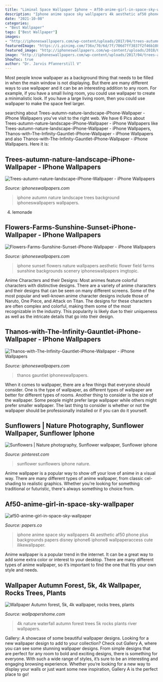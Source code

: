```yaml
---
title: "Liminal Space Wallpaper Iphone ~ Af50-anime-girl-in-space-sky-wallpaper"
description: "Iphone anime space sky wallpapers 4k aesthetic af50 phone plus backgrounds papers disney iphone6 iphone8 wallpaperaccess cute ilikewallpaper"
date: "2021-10-08"
categories:
- "Best Wallpaper"
tags: ["Best Wallpaper"]
images:
- "http://iphoneswallpapers.com/wp-content/uploads/2017/04/trees-autumn-nature-landscape-iPhone-Wallpaper-iphoneswallpapers_com.jpg"
featuredImage: "https://i.pinimg.com/736x/70/6d/7f/706d7ff3837f2f46b108a4a20422b2ec--hyogo-expressions.jpg"
featured_image: "http://iphoneswallpapers.com/wp-content/uploads/2018/04/Thanos-with-The-Infinity-Gauntlet-iPhone-Wallpaper-iphoneswallpapers_com.jpg"
image: "http://iphoneswallpapers.com/wp-content/uploads/2017/04/trees-autumn-nature-landscape-iPhone-Wallpaper-iphoneswallpapers_com.jpg"
ShowToc: true
author: "Dr. Jarvis Pfannerstill V"
---
```



Most people know wallpaper as a background thing that needs to be filled in when the main window is not displaying. But there are many different ways to use wallpaper and it can be an interesting addition to any room. For example, if you have a small living room, you could use wallpaper to create a minimalistic look. If you have a large living room, then you could use wallpaper to make the space feel larger.

	

		
searching about Trees-autumn-nature-landscape-iPhone-Wallpaper - iPhone Wallpapers you've visit to the right web. We have 6 Pics about Trees-autumn-nature-landscape-iPhone-Wallpaper - iPhone Wallpapers like Trees-autumn-nature-landscape-iPhone-Wallpaper - iPhone Wallpapers, Thanos-with-The-Infinity-Gauntlet-iPhone-Wallpaper - iPhone Wallpapers and also Thanos-with-The-Infinity-Gauntlet-iPhone-Wallpaper - iPhone Wallpapers. Here it is:
		
    
## Trees-autumn-nature-landscape-iPhone-Wallpaper - IPhone Wallpapers

<img loading=lazy src="http://iphoneswallpapers.com/wp-content/uploads/2017/04/trees-autumn-nature-landscape-iPhone-Wallpaper-iphoneswallpapers_com.jpg" onerror="this.onerror=null;this.src='https://tse2.mm.bing.net/th?id=OIP.Wdj_dsMGhapAhxjz9IKpmQHaNL&amp;pid=15.1';" alt="Trees-autumn-nature-landscape-iPhone-Wallpaper - iPhone Wallpapers">

_Source: iphoneswallpapers.com_

>iphone autumn nature landscape trees background iphoneswallpapers wallpapers. 

	

4. lemonade 

    
## Flowers-Farms-Sunshine-Sunset-iPhone-Wallpaper - IPhone Wallpapers

<img loading=lazy src="https://iphoneswallpapers.com/wp-content/uploads/2017/03/Flowers-Farms-Sunshine-Sunset-iPhone-Wallpaper-iphoneswallpapers_com.jpg" onerror="this.onerror=null;this.src='https://tse4.mm.bing.net/th?id=OIP.ShvFkHku4kqMbAJOqdMSXgHaNK&amp;pid=15.1';" alt="Flowers-Farms-Sunshine-Sunset-iPhone-Wallpaper - iPhone Wallpapers">

_Source: iphoneswallpapers.com_

>iphone sunset flowers nature wallpapers aesthetic flower field farms sunshine backgrounds scenery iphoneswallpapers imgtopic. 

	

Anime Characters and their Designs: Most animes feature colorful characters with distinctive designs.
There are a variety of anime characters and their designs that can be seen on many different screens. Some of the most popular and well-known anime character designs include those of Naruto, One Piece, and Attack on Titan. The designs for these characters are often complex and colorful, making them some of the most recognizable in the industry. This popularity is likely due to their uniqueness as well as the intricate details that go into their design.

    
## Thanos-with-The-Infinity-Gauntlet-iPhone-Wallpaper - IPhone Wallpapers

<img loading=lazy src="http://iphoneswallpapers.com/wp-content/uploads/2018/04/Thanos-with-The-Infinity-Gauntlet-iPhone-Wallpaper-iphoneswallpapers_com.jpg" onerror="this.onerror=null;this.src='https://tse4.mm.bing.net/th?id=OIP.g2Iy7OSlwYW1AZ_Yw6-8uQHaNK&amp;pid=15.1';" alt="Thanos-with-The-Infinity-Gauntlet-iPhone-Wallpaper - iPhone Wallpapers">

_Source: iphoneswallpapers.com_

>thanos gauntlet iphoneswallpapers. 

	

When it comes to wallpaper, there are a few things that everyone should consider. One is the type of wallpaper, as different types of wallpaper are better for different types of rooms. Another thing to consider is the size of the wallpaper. Some people might prefer large wallpaper while others might prefer smaller wallpaper. The last thing to consider is whether or not the wallpaper should be professionally installed or if you can do it yourself.

    
## Sunflowers | Nature Photography, Sunflower Wallpaper, Sunflower Iphone

<img loading=lazy src="https://i.pinimg.com/736x/70/6d/7f/706d7ff3837f2f46b108a4a20422b2ec--hyogo-expressions.jpg" onerror="this.onerror=null;this.src='https://tse3.mm.bing.net/th?id=OIP.3wvU2fTSUBTE6QtXetKB8wHaLG&amp;pid=15.1';" alt="Sunflowers | Nature photography, Sunflower wallpaper, Sunflower iphone">

_Source: pinterest.com_

>sunflower sunflowers iphone nature. 

	

Anime wallpaper is a popular way to show off your love of anime in a visual way. There are many different types of anime wallpaper, from classic cel-shading to realistic graphics. Whether you're looking for something traditional or futuristic, there's always something to choice from.

    
## Af50-anime-girl-in-space-sky-wallpaper

<img loading=lazy src="https://papers.co/wallpaper/papers.co-af50-anime-girl-in-space-sky-33-iphone6-wallpaper.jpg" onerror="this.onerror=null;this.src='https://tse3.mm.bing.net/th?id=OIP.zWKlMHem6HYMel3ekccfOgHaNL&amp;pid=15.1';" alt="af50-anime-girl-in-space-sky-wallpaper">

_Source: papers.co_

>iphone anime space sky wallpapers 4k aesthetic af50 phone plus backgrounds papers disney iphone6 iphone8 wallpaperaccess cute ilikewallpaper. 

	

Anime wallpaper is a popular trend in the internet. It can be a great way to add some extra color or interest to your desktop. There are many different types of anime wallpaper, so it’s important to find the one that fits your own style and needs.

    
## Wallpaper Autumn Forest, 5k, 4k Wallpaper, Rocks Trees, Plants

<img loading=lazy src="https://wallpapershome.com/images/wallpapers/autumn-forest-2160x3840-5k-4k-wallpaper-rocks-trees-plants-waterfall-584.jpg" onerror="this.onerror=null;this.src='https://tse1.mm.bing.net/th?id=OIP.ZBH_DyvBTh7jwoGT8vILZwHaNK&amp;pid=15.1';" alt="Wallpaper Autumn forest, 5k, 4k wallpaper, rocks trees, plants">

_Source: wallpapershome.com_

>4k nature waterfall autumn forest trees 5k rocks plants river wallpapers. 

	

Gallery: A showcase of some beautiful wallpaper designs.
Looking for a new wallpaper design to add to your collection? Check out Gallery A, where you can see some stunning wallpaper designs. From simple designs that are perfect for any room to bold and exciting designs, there is something for everyone. With such a wide range of styles, it’s sure to be an interesting and engaging browsing experience. Whether you’re looking for a new way to display your walls or just want some new inspiration, Gallery A is the perfect place to go!





	
	

